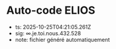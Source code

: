 # Auto-code ELIOS
- ts: 2025-10-25T04:21:05.261Z
- sig: ∞.je.toi.nous.432.528
- note: fichier généré automatiquement